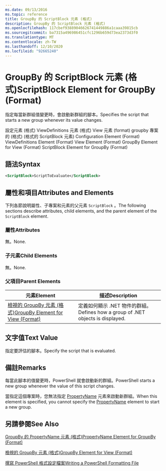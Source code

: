 ```yaml
---
ms.date: 09/13/2016
ms.topic: reference
title: GroupBy 的 ScriptBlock 元素 (格式)
description: GroupBy 的 ScriptBlock 元素 (格式)
ms.openlocfilehash: 117cbef93889046626741449886a1caaa39815cb
ms.sourcegitcommit: ba7315a496986451cfc1296b659d73ea2373d3f0
ms.translationtype: MT
ms.contentlocale: zh-TW
ms.lasthandoff: 12/10/2020
ms.locfileid: "92665240"
---
```

# <a name="scriptblock-element-for-groupby-format"></a><span data-ttu-id="eb62a-103">GroupBy 的 ScriptBlock 元素 (格式)</span><span class="sxs-lookup"><span data-stu-id="eb62a-103">ScriptBlock Element for GroupBy (Format)</span></span>

<span data-ttu-id="eb62a-104">指定每當新群組值變更時，會啟動新群組的腳本。</span><span class="sxs-lookup"><span data-stu-id="eb62a-104">Specifies the script that starts a new group whenever its value changes.</span></span>

<span data-ttu-id="eb62a-105">設定元素 (格式) ViewDefinitions 元素 (格式) View 元素 (format) groupby 專案的 (格式)  (格式的 ScriptBlock 元素) </span><span class="sxs-lookup"><span data-stu-id="eb62a-105">Configuration Element (Format) ViewDefinitions Element (Format) View Element (Format) GroupBy Element for View (Format) ScriptBlock Element for GroupBy (Format)</span></span>

## <a name="syntax"></a><span data-ttu-id="eb62a-106">語法</span><span class="sxs-lookup"><span data-stu-id="eb62a-106">Syntax</span></span>

```xml
<ScriptBlock>ScriptToEvaluate</ScriptBlock>
```

## <a name="attributes-and-elements"></a><span data-ttu-id="eb62a-107">屬性和項目</span><span class="sxs-lookup"><span data-stu-id="eb62a-107">Attributes and Elements</span></span>

<span data-ttu-id="eb62a-108">下列各節說明屬性、子專案和元素的父元素 `ScriptBlock` 。</span><span class="sxs-lookup"><span data-stu-id="eb62a-108">The following sections describe attributes, child elements, and the parent element of the `ScriptBlock` element.</span></span>

### <a name="attributes"></a><span data-ttu-id="eb62a-109">屬性</span><span class="sxs-lookup"><span data-stu-id="eb62a-109">Attributes</span></span>

<span data-ttu-id="eb62a-110">無。</span><span class="sxs-lookup"><span data-stu-id="eb62a-110">None.</span></span>

### <a name="child-elements"></a><span data-ttu-id="eb62a-111">子元素</span><span class="sxs-lookup"><span data-stu-id="eb62a-111">Child Elements</span></span>

<span data-ttu-id="eb62a-112">無。</span><span class="sxs-lookup"><span data-stu-id="eb62a-112">None.</span></span>

### <a name="parent-elements"></a><span data-ttu-id="eb62a-113">父項目</span><span class="sxs-lookup"><span data-stu-id="eb62a-113">Parent Elements</span></span>

|<span data-ttu-id="eb62a-114">元素</span><span class="sxs-lookup"><span data-stu-id="eb62a-114">Element</span></span>|<span data-ttu-id="eb62a-115">描述</span><span class="sxs-lookup"><span data-stu-id="eb62a-115">Description</span></span>|
|-------------|-----------------|
|[<span data-ttu-id="eb62a-116">檢視的 GroupBy 元素 (格式)</span><span class="sxs-lookup"><span data-stu-id="eb62a-116">GroupBy Element for View (Format)</span></span>](./groupby-element-for-view-format.md)|<span data-ttu-id="eb62a-117">定義如何顯示 .NET 物件的群組。</span><span class="sxs-lookup"><span data-stu-id="eb62a-117">Defines how a group of .NET objects is displayed.</span></span>|

## <a name="text-value"></a><span data-ttu-id="eb62a-118">文字值</span><span class="sxs-lookup"><span data-stu-id="eb62a-118">Text Value</span></span>

<span data-ttu-id="eb62a-119">指定要評估的腳本。</span><span class="sxs-lookup"><span data-stu-id="eb62a-119">Specify the script that is evaluated.</span></span>

## <a name="remarks"></a><span data-ttu-id="eb62a-120">備註</span><span class="sxs-lookup"><span data-stu-id="eb62a-120">Remarks</span></span>

<span data-ttu-id="eb62a-121">每當此腳本的值變更時，PowerShell 就會啟動新的群組。</span><span class="sxs-lookup"><span data-stu-id="eb62a-121">PowerShell starts a new group whenever the value of this script changes.</span></span>

<span data-ttu-id="eb62a-122">當指定這個專案時，您無法指定 [PropertyName](propertyname-element-for-groupby-format.md) 元素來啟動新群組。</span><span class="sxs-lookup"><span data-stu-id="eb62a-122">When this element is specified, you cannot specify the [PropertyName](propertyname-element-for-groupby-format.md) element to start a new group.</span></span>

## <a name="see-also"></a><span data-ttu-id="eb62a-123">另請參閱</span><span class="sxs-lookup"><span data-stu-id="eb62a-123">See Also</span></span>

[<span data-ttu-id="eb62a-124">GroupBy 的 PropertyName 元素 (格式)</span><span class="sxs-lookup"><span data-stu-id="eb62a-124">PropertyName Element for GroupBy (Format)</span></span>](propertyname-element-for-groupby-format.md)

[<span data-ttu-id="eb62a-125">檢視的 GroupBy 元素 (格式)</span><span class="sxs-lookup"><span data-stu-id="eb62a-125">GroupBy Element for View (Format)</span></span>](groupby-element-for-view-format.md)

[<span data-ttu-id="eb62a-126">撰寫 PowerShell 格式設定檔案</span><span class="sxs-lookup"><span data-stu-id="eb62a-126">Writing a PowerShell Formatting File</span></span>](writing-a-powershell-formatting-file.md)
